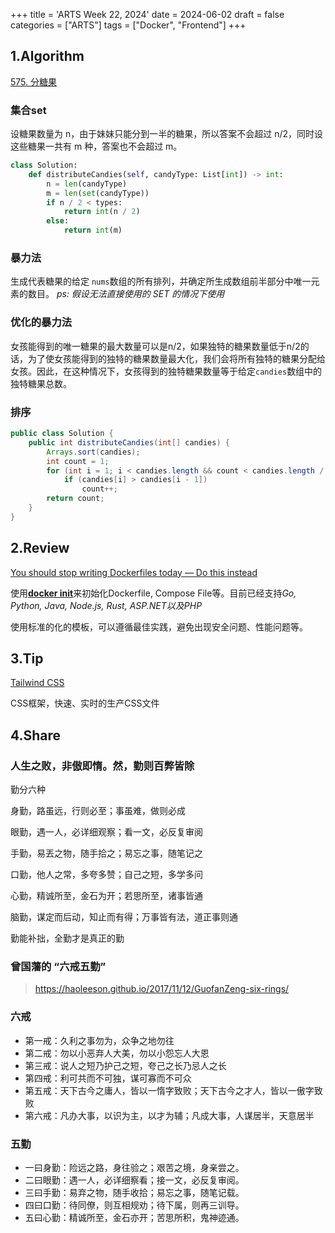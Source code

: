 +++
title = 'ARTS Week 22, 2024'
date = 2024-06-02
draft = false
categories = ["ARTS"]
tags = ["Docker", "Frontend"]
+++
## 1.Algorithm

[575. 分糖果](https://leetcode.cn/problems/distribute-candies/)

### 集合set

设糖果数量为 n，由于妹妹只能分到一半的糖果，所以答案不会超过 n/2，同时设这些糖果一共有 m 种，答案也不会超过 m。

```Python
class Solution:
    def distributeCandies(self, candyType: List[int]) -> int:
        n = len(candyType)
        m = len(set(candyType))
        if n / 2 < types:
            return int(n / 2)
        else:
            return int(m)
```

### 暴力法

生成代表糖果的给定 `nums`数组的所有排列，并确定所生成数组前半部分中唯一元素的数目。
*ps: 假设无法直接使用的 SET 的情况下使用*

### 优化的暴力法

女孩能得到的唯一糖果的最大数量可以是n/2，如果独特的糖果数量低于n/2的话，为了使女孩能得到的独特的糖果数量最大化，我们会将所有独特的糖果分配给女孩。因此，在这种情况下，女孩得到的独特糖果数量等于给定`candies`数组中的独特糖果总数。

### 排序

```java
public class Solution {
    public int distributeCandies(int[] candies) {
        Arrays.sort(candies);
        int count = 1;
        for (int i = 1; i < candies.length && count < candies.length / 2; i++)
            if (candies[i] > candies[i - 1])
                count++;
        return count;
    }
}
```

## 2.Review

[You should stop writing Dockerfiles today — Do this instead](https://medium.com/kpmg-uk-engineering/you-should-stop-writing-dockerfiles-today-do-this-instead-3cd8a44cb8b0)

使用[**docker init**](https://docs.docker.com/engine/reference/commandline/init/)来初始化Dockerfile, Compose File等。目前已经支持*Go, Python, Java, Node.js, Rust, ASP.NET以及PHP*

使用标准的化的模板，可以遵循最佳实践，避免出现安全问题、性能问题等。

## 3.Tip

[Tailwind CSS](https://tailwindcss.com/)

CSS框架，快速、实时的生产CSS文件

## 4.Share

### 人生之败，非傲即惰。然，勤则百弊皆除

勤分六种

身勤，路虽远，行则必至；事虽难，做则必成

眼勤，遇一人，必详细观察；看一文，必反复审阅

手勤，易丟之物，随手拾之；易忘之事，随笔记之

口勤，他人之常，多夸多赞；自己之短，多学多问

心勤，精诚所至，金石为开；若思所至，诸事皆通

脑勤，谋定而后动，知止而有得；万事皆有法，道正事则通

勤能补拙，全勤才是真正的勤

### 曾国藩的 “六戒五勤”

> https://haoleeson.github.io/2017/11/12/GuofanZeng-six-rings/

### 六戒

- 第一戒：久利之事勿为，众争之地勿往
- 第二戒：勿以小恶弃人大美，勿以小怨忘人大恩
- 第三戒：说人之短乃护己之短，夸己之长乃忌人之长
- 第四戒：利可共而不可独，谋可寡而不可众
- 第五戒：天下古今之庸人，皆以一惰字致败；天下古今之才人，皆以一傲字致败
- 第六戒：凡办大事，以识为主，以才为辅；凡成大事，人谋居半，天意居半

### 五勤

- 一曰身勤：险远之路，身往验之；艰苦之境，身亲尝之。
- 二曰眼勤：遇一人，必详细察看；接一文，必反复审阅。
- 三曰手勤：易弃之物，随手收拾；易忘之事，随笔记载。
- 四曰口勤：待同僚，则互相规劝；待下属，则再三训导。
- 五曰心勤：精诚所至，金石亦开；苦思所积，鬼神迹通。
